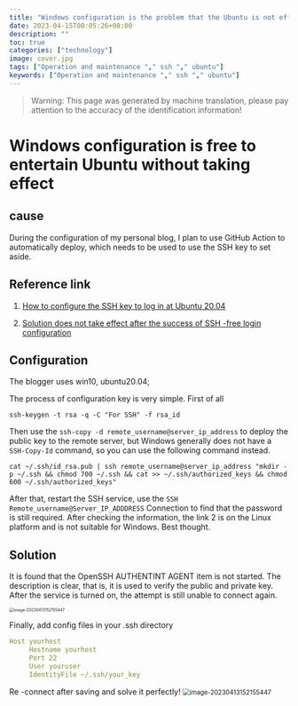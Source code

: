```yaml
---
title: "Windows configuration is the problem that the Ubuntu is not effective"
date: 2023-04-15T00:05:26+08:00
description: ""
toc: true
categories: ["technology"]
image: cover.jpg
tags: ["Operation and maintenance "," ssh "," ubuntu"]
keywords: ["Operation and maintenance "," ssh "," ubuntu"]
---
```

> Warning: This page was generated by machine translation, please pay attention to the accuracy of the identification information!
# Windows configuration is free to entertain Ubuntu without taking effect

## cause

During the configuration of my personal blog, I plan to use GitHub Action to automatically deploy, which needs to be used to use the SSH key to set aside.

## Reference link

1. [How to configure the SSH key to log in at Ubuntu 20.04](https://www.myfreax.com/how-to-set-up-ssh-keys-on-ubuntu-20-04)

2. [Solution does not take effect after the success of SSH -free login configuration](https://blog.csdn.net/lisongjia123/article/details/7851324)

## Configuration

The blogger uses win10, ubuntu20.04;

The process of configuration key is very simple. First of all

```shell
ssh-keygen -t rsa -q -C "For SSH" -f rsa_id
```

Then use the `ssh-copy -d remote_username@server_ip_address` to deploy the public key to the remote server, but Windows generally does not have a` SSH-Copy-Id` command, so you can use the following command instead.

```shell
cat ~/.ssh/id_rsa.pub | ssh remote_username@server_ip_address "mkdir -p ~/.ssh && chmod 700 ~/.ssh && cat >> ~/.ssh/authorized_keys && chmod 600 ~/.ssh/authorized_keys"
```

After that, restart the SSH service, use the `SSH Remote_username@Server_IP_ADDDRESS` Connection to find that the password is still required. After checking the information, the link 2 is on the Linux platform and is not suitable for Windows. Best thought.

## Solution

It is found that the OpenSSH AUTHENTINT AGENT item is not started. The description is clear, that is, it is used to verify the public and private key. After the service is turned on, the attempt is still unable to connect again.

<img src="image-20230413143814145.png" alt="image-20230413152155447" style="zoom:50%;" />

Finally, add config files in your .ssh directory

```yaml
Host yourhost
     Hostname yourhost
     Port 22
     User youruser
     IdentityFile ~/.ssh/your_key
```

Re -connect after saving and solve it perfectly!
<img src="image-20230413144414536.png" alt="image-20230413152155447" style="zoom:80%;" />

